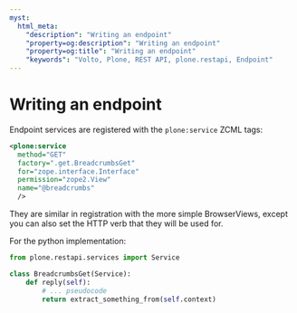 ```yaml
---
myst:
  html_meta:
    "description": "Writing an endpoint"
    "property=og:description": "Writing an endpoint"
    "property=og:title": "Writing an endpoint"
    "keywords": "Volto, Plone, REST API, plone.restapi, Endpoint"
---
```


# Writing an endpoint

Endpoint services are registered with the `plone:service` ZCML tags:

```xml
<plone:service
  method="GET"
  factory=".get.BreadcrumbsGet"
  for="zope.interface.Interface"
  permission="zope2.View"
  name="@breadcrumbs"
  />
```

They are similar in registration with the more simple BrowserViews, except you
can also set the HTTP verb that they will be used for.

For the python implementation:

```python
from plone.restapi.services import Service

class BreadcrumbsGet(Service):
    def reply(self):
        # ... pseudocode
        return extract_something_from(self.context)
```
